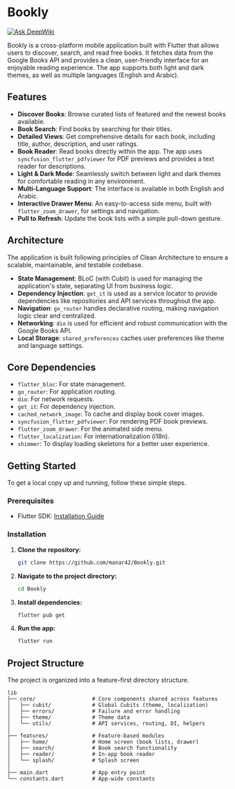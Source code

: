# Bookly
[![Ask DeepWiki](https://devin.ai/assets/askdeepwiki.png)](https://deepwiki.com/manar42/Bookly)

Bookly is a cross-platform mobile application built with Flutter that allows users to discover, search, and read free books. It fetches data from the Google Books API and provides a clean, user-friendly interface for an enjoyable reading experience. The app supports both light and dark themes, as well as multiple languages (English and Arabic).

## Features

- **Discover Books**: Browse curated lists of featured and the newest books available.
- **Book Search**: Find books by searching for their titles.
- **Detailed Views**: Get comprehensive details for each book, including title, author, description, and user ratings.
- **Book Reader**: Read books directly within the app. The app uses `syncfusion_flutter_pdfviewer` for PDF previews and provides a text reader for descriptions.
- **Light & Dark Mode**: Seamlessly switch between light and dark themes for comfortable reading in any environment.
- **Multi-Language Support**: The interface is available in both English and Arabic.
- **Interactive Drawer Menu**: An easy-to-access side menu, built with `flutter_zoom_drawer`, for settings and navigation.
- **Pull to Refresh**: Update the book lists with a simple pull-down gesture.

## Architecture

The application is built following principles of Clean Architecture to ensure a scalable, maintainable, and testable codebase.

-   **State Management**: BLoC (with Cubit) is used for managing the application's state, separating UI from business logic.
-   **Dependency Injection**: `get_it` is used as a service locator to provide dependencies like repositories and API services throughout the app.
-   **Navigation**: `go_router` handles declarative routing, making navigation logic clear and centralized.
-   **Networking**: `dio` is used for efficient and robust communication with the Google Books API.
-   **Local Storage**: `shared_preferences` caches user preferences like theme and language settings.

## Core Dependencies

-   `flutter_bloc`: For state management.
-   `go_router`: For application routing.
-   `dio`: For network requests.
-   `get_it`: For dependency injection.
-   `cached_network_image`: To cache and display book cover images.
-   `syncfusion_flutter_pdfviewer`: For rendering PDF book previews.
-   `flutter_zoom_drawer`: For the animated side menu.
-   `flutter_localization`: For internationalization (i18n).
-   `shimmer`: To display loading skeletons for a better user experience.

## Getting Started

To get a local copy up and running, follow these simple steps.

### Prerequisites

-   Flutter SDK: [Installation Guide](https://flutter.dev/docs/get-started/install)

### Installation

1.  **Clone the repository:**
    ```sh
    git clone https://github.com/manar42/Bookly.git
    ```
2.  **Navigate to the project directory:**
    ```sh
    cd Bookly
    ```
3.  **Install dependencies:**
    ```sh
    flutter pub get
    ```
4.  **Run the app:**
    ```sh
    flutter run
    ```

## Project Structure

The project is organized into a feature-first directory structure.

```
lib
├── core/                  # Core components shared across features
│   ├── cubit/             # Global Cubits (theme, localization)
│   ├── errors/            # Failure and error handling
│   ├── theme/             # Theme data
│   └── utils/             # API services, routing, DI, helpers
│
├── features/              # Feature-based modules
│   ├── home/              # Home screen (book lists, drawer)
│   ├── search/            # Book search functionality
│   ├── reader/            # In-app book reader
│   └── splash/            # Splash screen
│
├── main.dart              # App entry point
└── constants.dart         # App-wide constants
